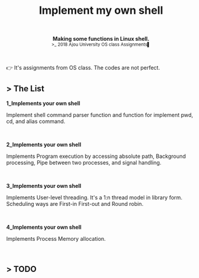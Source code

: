 <h1 align="center">Implement my own shell</h1>

</p>

<br>

<p align="center">
<b>Making some functions in Linux shell.</b><br>
<sub>>_ 2018 Ajou University OS class Assignments▌</sub>
</p>

<br>


:point_right: It's assignments from OS class. The codes are not perfect.

<h2> > The List</h2>

**1_Implements your own shell** 
<p>Implement shell command parser function and function for implement pwd, cd, and alias command. </p> <br>

**2_Implements your own shell**
<p>Implements Program execution by accessing absolute path, Background processing, Pipe between two processes, and signal handling. </p> <br>

**3_Implements your own shell**
<p>Implements User-level threading. It's a 1:n thread model in library form. <br>
Scheduling ways are First-in First-out and Round robin. </p> <br>

**4_Implements your own shell**
<p>Implements Process Memory allocation. </p> <br>


<h2> > TODO </h2>






